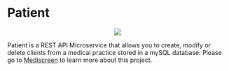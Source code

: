 # Patient

<p align="center">
  <img src=https://user-images.githubusercontent.com/95872501/224155098-59ee106a-10cd-4189-a830-e957db28003c.png>
</p>

Patient is a REST API Microservice that allows you to create, modify or delete clients from a medical practice stored in a mySQL database.
Please go to [Mediscreen](https://github.com/HashTucE/Mediscreen.git) to learn more about this project.
